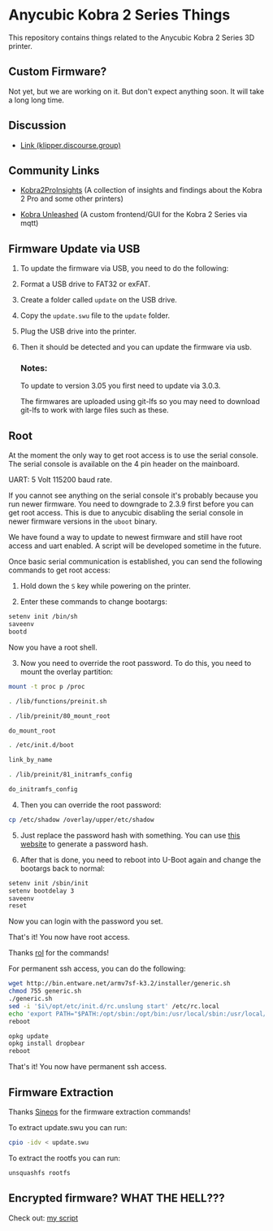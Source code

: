 # Anycubic Kobra 2 Series Things

This repository contains things related to the Anycubic Kobra 2 Series 3D printer.

## Custom Firmware?

Not yet, but we are working on it. But don't expect anything soon. It will take a long long time.

## Discussion

- [Link (klipper.discourse.group)](https://klipper.discourse.group/t/printer-cfg-for-anycubic-kobra-2-plus-pro-max/11658)

## Community Links

- [Kobra2ProInsights](https://github.com/1coderookie/Kobra2ProInsights) (A collection of insights and findings about the Kobra 2 Pro and some other printers)

- [Kobra Unleashed](https://github.com/anjomro/kobra-unleashed) (A custom frontend/GUI for the Kobra 2 Series via mqtt)

## Firmware Update via USB

1. To update the firmware via USB, you need to do the following:

2. Format a USB drive to FAT32 or exFAT.

3. Create a folder called `update` on the USB drive.

4. Copy the `update.swu` file to the `update` folder.

5. Plug the USB drive into the printer.

6. Then it should be detected and you can update the firmware via usb.

   ### Notes:

   To update to version 3.05 you first need to update via 3.0.3.

   The firmwares are uploaded using git-lfs so you may need to download git-lfs to work with large files such as these.

## Root

At the moment the only way to get root access is to use the serial console. The serial console is available on the 4 pin header on the mainboard.

UART: 5 Volt 115200 baud rate.

If you cannot see anything on the serial console it's probably because you run newer firmware. You need to downgrade to 2.3.9 first before you can get root access. This is due to anycubic disabling the serial console in newer firmware versions in the `uboot` binary.

We have found a way to update to newest firmware and still have root access and uart enabled. A script will be developed sometime in the future.

Once basic serial communication is established, you can send the following commands to get root access:

1. Hold down the `S` key while powering on the printer.

2. Enter these commands to change bootargs:

```sh
setenv init /bin/sh
saveenv
bootd
```

Now you have a root shell.

3. Now you need to override the root password. To do this, you need to mount the overlay partition:

```sh
mount -t proc p /proc

. /lib/functions/preinit.sh

. /lib/preinit/80_mount_root

do_mount_root

. /etc/init.d/boot

link_by_name

. /lib/preinit/81_initramfs_config

do_initramfs_config
```

4. Then you can override the root password:

```sh
cp /etc/shadow /overlay/upper/etc/shadow
```

5. Just replace the password hash with something. You can use [this website](https://unix4lyfe.org/crypt/) to generate a password hash.

6. After that is done, you need to reboot into U-Boot again and change the bootargs back to normal:

```sh
setenv init /sbin/init
setenv bootdelay 3
saveenv
reset
```

Now you can login with the password you set.

That's it! You now have root access.

Thanks [rol](https://klipper.discourse.group/u/rol) for the commands!

For permanent ssh access, you can do the following:

```sh
wget http://bin.entware.net/armv7sf-k3.2/installer/generic.sh
chmod 755 generic.sh
./generic.sh
sed -i '$i\/opt/etc/init.d/rc.unslung start' /etc/rc.local
echo 'export PATH="$PATH:/opt/sbin:/opt/bin:/usr/local/sbin:/usr/local/bin:/usr/sbin:/usr/bin:/sbin:/bin"' >> /etc/profile
reboot

opkg update
opkg install dropbear
reboot
```

That's it! You now have permanent ssh access.

## Firmware Extraction

Thanks [Sineos](https://klipper.discourse.group/u/Sineos) for the firmware extraction commands!

To extract update.swu you can run:

```sh
cpio -idv < update.swu
```

To extract the rootfs you can run:

```sh
unsquashfs rootfs
```

## Encrypted firmware? WHAT THE HELL???

Check out: [my script](https://github.com/ultimateshadsform/Anycubic-Kobra-2-Series-Firmware/blob/main/scripts/firmwares/decryptthatbitch.py)
